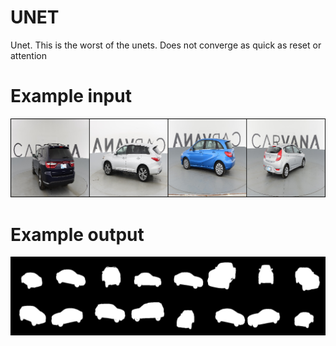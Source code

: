 # UNET

Unet. This is the worst of the unets. Does not converge as quick as reset or attention

# Example input

![1](./input_5.png)

# Example output

![1](./y_gen_10%20(2).png)